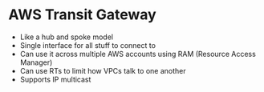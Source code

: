 
# AWS Transit Gateway
* Like a hub and spoke model
* Single interface for all stuff to connect to
* Can use it across multiple AWS accounts using RAM (Resource Access Manager)
* Can use RTs to limit how VPCs talk to one another
* Supports IP multicast


